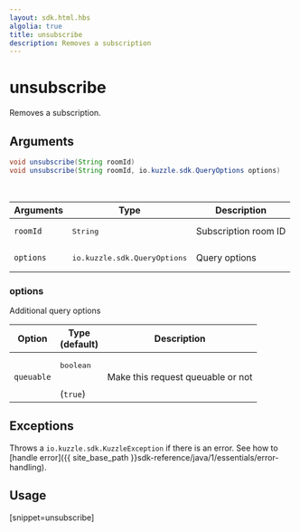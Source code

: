 ```yaml
---
layout: sdk.html.hbs
algolia: true
title: unsubscribe
description: Removes a subscription
---
```



# unsubscribe

Removes a subscription.

## Arguments

```java
void unsubscribe(String roomId)
void unsubscribe(String roomId, io.kuzzle.sdk.QueryOptions options)
```

<br/>

| Arguments    | Type    | Description |
|--------------|---------|-------------|
| `roomId` | <pre>String</pre> | Subscription room ID  |
| `options` | <pre>io.kuzzle.sdk.QueryOptions</pre> | Query options |

### options

Additional query options

| Option     | Type<br/>(default)    | Description                       |
| ---------- | ------- | --------------------------------- |
| `queuable` | <pre>boolean</pre><br/>(`true`) | Make this request queuable or not |

## Exceptions

Throws a `io.kuzzle.sdk.KuzzleException` if there is an error. See how to [handle error]({{ site_base_path }}sdk-reference/java/1/essentials/error-handling).

## Usage

[snippet=unsubscribe]
